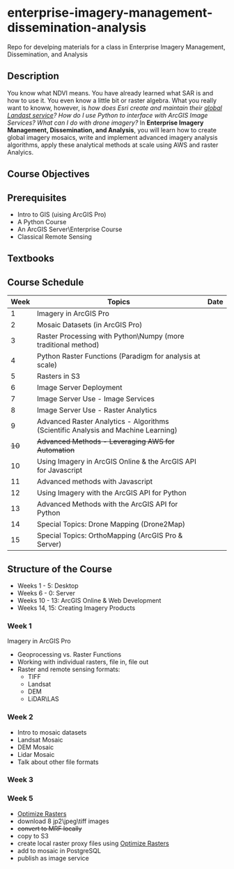 # enterprise-imagery-management-dissemination-analysis
Repo for develping materials for a class in Enterprise Imagery Management, Dissemination, and Analysis

## Description
You know what NDVI means. You have already learned what SAR is and how to use it. You even know a little bit or raster algebra. What you really want to knoww, however, is *how does Esri create and maintain their [global Landast service](https://aws.amazon.com/earth/)?*  *How do I use Python to interface with ArcGIS Image Services?* *What can I do with drone imagery?*  In **Enterprise Imagery Management, Dissemination, and Analysis**, you will learn how to create global imagery mosaics, write and implement advanced imagery analysis algorithms, apply these analytical methods at scale using AWS and raster Analyics.

## Course Objectives

## Prerequisites
- Intro to GIS (uising ArcGIS Pro)
- A Python Course
- An ArcGIS Server\Enterprise Course
- Classical Remote Sensing

## Textbooks

## Course Schedule
| Week    | Topics | Date |
|---------|--------| ---- |
| 1    | Imagery in ArcGIS Pro|
| 2    | Mosaic Datasets (in ArcGIS Pro) |
| 3    | Raster Processing with Python\Numpy (more traditional method) |
| 4    | Python Raster Functions (Paradigm for analysis at scale) |
| 5    | Rasters in S3 |
| 6    | Image Server Deployment |
| 7    | Image Server Use - Image Services |
| 8    | Image Server Use - Raster Analytics |
| 9    | Advanced Raster Analytics - Algorithms (Scientific Analysis and Machine Learning) |
| ~~10~~   |~~Advanced Methods - Leveraging AWS for Automation~~ |
| 10   | Using Imagery in ArcGIS Online & the ArcGIS API for Javascript |
| 11   | Advanced methods with Javascript |
| 12   | Using Imagery with the ArcGIS API for Python |
| 13   |Advanced Methods with the ArcGIS API for Python |
| 14   | Special Topics: Drone Mapping (Drone2Map) |
| 15   | Special Topics: OrthoMapping (ArcGIS Pro & Server) |

## Structure of the Course
- Weeks 1 - 5: Desktop
- Weeks 6 - 0: Server
- Weeks 10 - 13: ArcGIS Online & Web Development
- Weeks 14, 15: Creating Imagery Products

### Week 1
Imagery in ArcGIS Pro
- Geoprocessing vs. Raster Functions
- Working with individual rasters, file in, file out
- Raster and remote sensing formats:
  - TIFF
  - Landsat
  - DEM
  - LiDAR\LAS
  
### Week 2
- Intro to mosaic datasets
- Landsat Mosaic
- DEM Mosaic
- Lidar Mosaic
- Talk about other file formats

### Week 3

### Week 5
- [Optimize Rasters](https://github.com/Esri/OptimizeRasters/)
- download 8 jp2\jpeg\tiff images 
- ~~convert to MRF locally~~
- copy to S3
- create local raster proxy files using [Optimize Rasters](https://github.com/Esri/OptimizeRasters/)
- add to mosaic in PostgreSQL
- publish as image service

